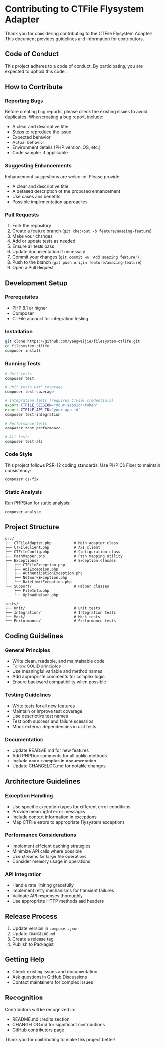 # Contributing to CTFile Flysystem Adapter

Thank you for considering contributing to the CTFile Flysystem Adapter! This document provides guidelines and information for contributors.

## Code of Conduct

This project adheres to a code of conduct. By participating, you are expected to uphold this code.

## How to Contribute

### Reporting Bugs

Before creating bug reports, please check the existing issues to avoid duplicates. When creating a bug report, include:

- A clear and descriptive title
- Steps to reproduce the issue
- Expected behavior
- Actual behavior
- Environment details (PHP version, OS, etc.)
- Code samples if applicable

### Suggesting Enhancements

Enhancement suggestions are welcome! Please provide:

- A clear and descriptive title
- A detailed description of the proposed enhancement
- Use cases and benefits
- Possible implementation approaches

### Pull Requests

1. Fork the repository
2. Create a feature branch (`git checkout -b feature/amazing-feature`)
3. Make your changes
4. Add or update tests as needed
5. Ensure all tests pass
6. Update documentation if necessary
7. Commit your changes (`git commit -m 'Add amazing feature'`)
8. Push to the branch (`git push origin feature/amazing-feature`)
9. Open a Pull Request

## Development Setup

### Prerequisites

- PHP 8.1 or higher
- Composer
- CTFile account for integration testing

### Installation

```bash
git clone https://github.com/yangweijie/filesystem-ctlife.git
cd filesystem-ctlife
composer install
```

### Running Tests

```bash
# Unit tests
composer test

# Unit tests with coverage
composer test-coverage

# Integration tests (requires CTFile credentials)
export CTFILE_SESSION="your-session-token"
export CTFILE_APP_ID="your-app-id"
composer test-integration

# Performance tests
composer test-performance

# All tests
composer test-all
```

### Code Style

This project follows PSR-12 coding standards. Use PHP CS Fixer to maintain consistency:

```bash
composer cs-fix
```

### Static Analysis

Run PHPStan for static analysis:

```bash
composer analyse
```

## Project Structure

```
src/
├── CTFileAdapter.php          # Main adapter class
├── CTFileClient.php           # API client
├── CTFileConfig.php           # Configuration class
├── PathMapper.php             # Path mapping utility
├── Exceptions/                # Exception classes
│   ├── CTFileException.php
│   ├── ApiException.php
│   ├── AuthenticationException.php
│   ├── NetworkException.php
│   └── RateLimitException.php
└── Support/                   # Helper classes
    ├── FileInfo.php
    └── UploadHelper.php

tests/
├── Unit/                      # Unit tests
├── Integration/               # Integration tests
├── Mock/                      # Mock tests
└── Performance/               # Performance tests
```

## Coding Guidelines

### General Principles

- Write clean, readable, and maintainable code
- Follow SOLID principles
- Use meaningful variable and method names
- Add appropriate comments for complex logic
- Ensure backward compatibility when possible

### Testing Guidelines

- Write tests for all new features
- Maintain or improve test coverage
- Use descriptive test names
- Test both success and failure scenarios
- Mock external dependencies in unit tests

### Documentation

- Update README.md for new features
- Add PHPDoc comments for all public methods
- Include code examples in documentation
- Update CHANGELOG.md for notable changes

## Architecture Guidelines

### Exception Handling

- Use specific exception types for different error conditions
- Provide meaningful error messages
- Include context information in exceptions
- Map CTFile errors to appropriate Flysystem exceptions

### Performance Considerations

- Implement efficient caching strategies
- Minimize API calls where possible
- Use streams for large file operations
- Consider memory usage in operations

### API Integration

- Handle rate limiting gracefully
- Implement retry mechanisms for transient failures
- Validate API responses thoroughly
- Use appropriate HTTP methods and headers

## Release Process

1. Update version in `composer.json`
2. Update `CHANGELOG.md`
3. Create a release tag
4. Publish to Packagist

## Getting Help

- Check existing issues and documentation
- Ask questions in GitHub Discussions
- Contact maintainers for complex issues

## Recognition

Contributors will be recognized in:
- README.md credits section
- CHANGELOG.md for significant contributions
- GitHub contributors page

Thank you for contributing to make this project better!

